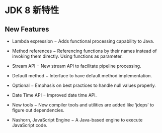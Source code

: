 # JDK 8 新特性

## New Features

- Lambda expression − Adds functional processing capability to Java.

- Method references − Referencing functions by their names instead of invoking them directly. Using functions as parameter.

- Stream API − New stream API to facilitate pipeline processing.

- Default method − Interface to have default method implementation.

- Optional − Emphasis on best practices to handle null values properly.

- Date Time API − Improved date time API.

- New tools − New compiler tools and utilities are added like ‘jdeps’ to figure out dependencies.

- Nashorn, JavaScript Engine − A Java-based engine to execute JavaScript code.


